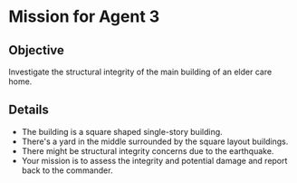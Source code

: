 # Mission for Agent 3

## Objective
Investigate the structural integrity of the main building of an elder care home.

## Details
- The building is a square shaped single-story building.
- There's a yard in the middle surrounded by the square layout buildings.
- There might be structural integrity concerns due to the earthquake.
- Your mission is to assess the integrity and potential damage and report back to the commander.
